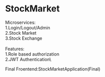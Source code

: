 # StockMarket

Microservices:\
1.Login/Logout/Admin\
2.Stock Market\
3.Stock Exchange\
\
Features:\
1.Role based authorization\
2.JWT Authentication\

Final Froentend:StockMarketApplication(Final)
